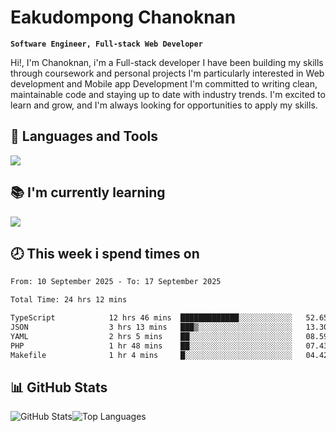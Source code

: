 # Eakudompong Chanoknan

**`Software Engineer, Full-stack Web Developer`**

<p>Hi!, I'm Chanoknan, i'm a Full-stack developer I have been building my skills
through coursework and personal projects I'm particularly interested in Web development
and Mobile app Development I'm committed to writing clean, maintainable
code and staying up to date with industry trends. I'm excited to learn
and grow, and I'm always looking for opportunities to apply my skills.</p>

## 🔧 Languages and Tools

  <a href="https://skillicons.dev">
    <img src="https://skillicons.dev/icons?i=typescript,javascript,html,css,php,java,python,laravel,nodejs,mongodb,react,nextjs,tailwind,mysql,planetscale,postgres,firebase&perline=9" />
  </a>
  
## 📚 I'm currently learning
  <a href="https://skillicons.dev">
    <img src="https://skillicons.dev/icons?i=go,rust,kotlin,androidstudio,graphql,docker,kubernetes,gcp,aws" />
  </a>

## 🕗 This week i spend times on

<!--START_SECTION:waka-->

```txt
From: 10 September 2025 - To: 17 September 2025

Total Time: 24 hrs 12 mins

TypeScript            12 hrs 46 mins  █████████████░░░░░░░░░░░░   52.65 %
JSON                  3 hrs 13 mins   ███▒░░░░░░░░░░░░░░░░░░░░░   13.30 %
YAML                  2 hrs 5 mins    ██░░░░░░░░░░░░░░░░░░░░░░░   08.59 %
PHP                   1 hr 48 mins    ██░░░░░░░░░░░░░░░░░░░░░░░   07.43 %
Makefile              1 hr 4 mins     █░░░░░░░░░░░░░░░░░░░░░░░░   04.42 %
```

<!--END_SECTION:waka-->

## 📊 GitHub Stats

<p style="display: flex">
  <img alt="GitHub Stats" src="https://github-readme-stats.vercel.app/api?username=EC-9624&show_icons=true&theme=gruvbox&count_private=true"/>
  <img alt="Top Languages" src="https://github-readme-stats.vercel.app/api/top-langs/?username=EC-9624&layout=compact&theme=gruvbox" />  
</p>
